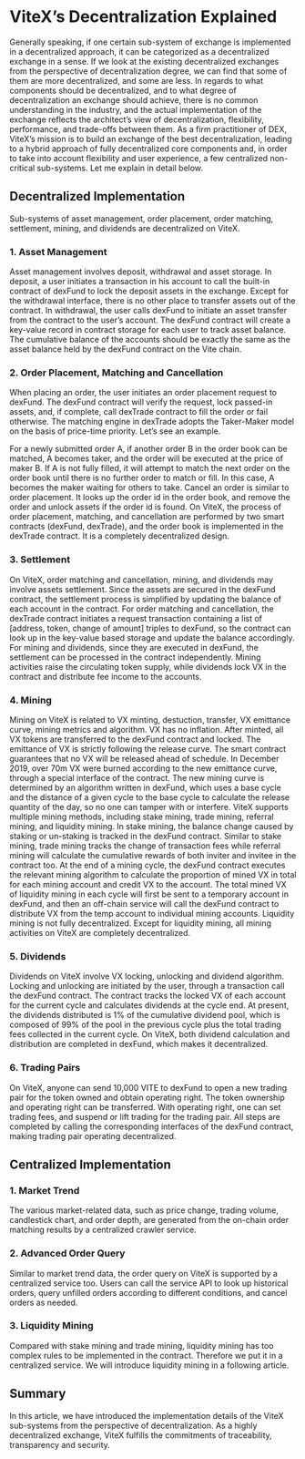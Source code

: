 # ViteX’s Decentralization Explained


Generally speaking, if one certain sub-system of exchange is implemented in a decentralized approach, it can be categorized as a decentralized exchange in a sense. If we look at the existing decentralized exchanges from the perspective of decentralization degree, we can find that some of them are more decentralized, and some are less. In regards to what components should be decentralized, and to what degree of decentralization an exchange should achieve, there is no common understanding in the industry, and the actual implementation of the exchange reflects the architect’s view of decentralization, flexibility, performance, and trade-offs between them. As a firm practitioner of DEX, ViteX’s mission is to build an exchange of the best decentralization, leading to a hybrid approach of fully decentralized core components and, in order to take into account flexibility and user experience, a few centralized non-critical sub-systems. Let me explain in detail below.


## Decentralized Implementation


Sub-systems of asset management, order placement, order matching, settlement, mining, and dividends are decentralized on ViteX.


### 1. Asset Management


Asset management involves deposit, withdrawal and asset storage. In deposit, a user initiates a transaction in his account to call the built-in contract of dexFund to lock the deposit assets in the exchange. Except for the withdrawal interface, there is no other place to transfer assets out of the contract. In withdrawal, the user calls dexFund to initiate an asset transfer from the contract to the user’s account. The dexFund contract will create a key-value record in contract storage for each user to track asset balance. The cumulative balance of the accounts should be exactly the same as the asset balance held by the dexFund contract on the Vite chain.


### 2. Order Placement, Matching and Cancellation


When placing an order, the user initiates an order placement request to dexFund. The dexFund contract will verify the request, lock passed-in assets, and, if complete, call dexTrade contract to fill the order or fail otherwise. The matching engine in dexTrade adopts the Taker-Maker model on the basis of price-time priority. Let’s see an example.


For a newly submitted order A, if another order B in the order book can be matched, A becomes taker, and the order will be executed at the price of maker B. If A is not fully filled, it will attempt to match the next order on the order book until there is no further order to match or fill. In this case, A becomes the maker waiting for others to take.
Cancel an order is similar to order placement. It looks up the order id in the order book, and remove the order and unlock assets if the order id is found.
On ViteX, the process of order placement, matching, and cancellation are performed by two smart contracts (dexFund, dexTrade), and the order book is implemented in the dexTrade contract. It is a completely decentralized design.


### 3. Settlement


On ViteX, order matching and cancellation, mining, and dividends may involve assets settlement. Since the assets are secured in the dexFund contract, the settlement process is simplified by updating the balance of each account in the contract. For order matching and cancellation, the dexTrade contract initiates a request transaction containing a list of [address, token, change of amount] triples to dexFund, so the contract can look up in the key-value based storage and update the balance accordingly. For mining and dividends, since they are executed in dexFund, the settlement can be processed in the contract independently. Mining activities raise the circulating token supply, while dividends lock VX in the contract and distribute fee income to the accounts.


### 4. Mining


Mining on ViteX is related to VX minting, destuction, transfer, VX emittance curve, mining metrics and algorithm.
VX has no inflation. After minted, all VX tokens are transferred to the dexFund contract and locked. The emittance of VX is strictly following the release curve. The smart contract guarantees that no VX will be released ahead of schedule.
In December 2019, over 70m VX were burned according to the new emittance curve, through a special interface of the contract. The new mining curve is determined by an algorithm written in dexFund, which uses a base cycle and the distance of a given cycle to the base cycle to calculate the release quantity of the day, so no one can tamper with or interfere.
ViteX supports multiple mining methods, including stake mining, trade mining, referral mining, and liquidity mining. In stake mining, the balance change caused by staking or un-staking is tracked in the dexFund contract. Similar to stake mining, trade mining tracks the change of transaction fees while referral mining will calculate the cumulative rewards of both inviter and invitee in the contract too. At the end of a mining cycle, the dexFund contract executes the relevant mining algorithm to calculate the proportion of mined VX in total for each mining account and credit VX to the account.
The total mined VX of liquidity mining in each cycle will first be sent to a temporary account in dexFund, and then an off-chain service will call the dexFund contract to distribute VX from the temp account to individual mining accounts. Liquidity mining is not fully decentralized.
Except for liquidity mining, all mining activities on ViteX are completely decentralized.


### 5. Dividends


Dividends on ViteX involve VX locking, unlocking and dividend algorithm.
Locking and unlocking are initiated by the user, through a transaction call the dexFund contract. The contract tracks the locked VX of each account for the current cycle and calculates dividends at the cycle end. At present, the dividends distributed is 1% of the cumulative dividend pool, which is composed of 99% of the pool in the previous cycle plus the total trading fees collected in the current cycle. On ViteX, both dividend calculation and distribution are completed in dexFund, which makes it decentralized.


### 6. Trading Pairs


On ViteX, anyone can send 10,000 VITE to dexFund to open a new trading pair for the token owned and obtain operating right. The token ownership and operating right can be transferred. With operating right, one can set trading fees, and suspend or lift trading for the trading pair. All steps are completed by calling the corresponding interfaces of the dexFund contract, making trading pair operating decentralized.


## Centralized Implementation


### 1. Market Trend


The various market-related data, such as price change, trading volume, candlestick chart, and order depth, are generated from the on-chain order matching results by a centralized crawler service.


### 2. Advanced Order Query


Similar to market trend data, the order query on ViteX is supported by a centralized service too. Users can call the service API to look up historical orders, query unfilled orders according to different conditions, and cancel orders as needed.


### 3. Liquidity Mining


Compared with stake mining and trade mining, liquidity mining has too complex rules to be implemented in the contract. Therefore we put it in a centralized service. We will introduce liquidity mining in a following article.


## Summary


In this article, we have introduced the implementation details of the ViteX sub-systems from the perspective of decentralization. As a highly decentralized exchange, ViteX fulfills the commitments of traceability, transparency and security.












